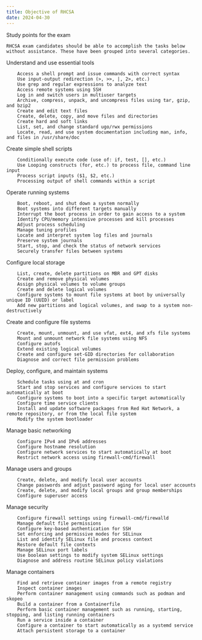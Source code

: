 ```yaml
---
title: Objective of RHCSA 
date: 2024-04-30
---
```


Study points for the exam

    RHCSA exam candidates should be able to accomplish the tasks below without assistance. These have been grouped into several categories.
Understand and use essential tools

        Access a shell prompt and issue commands with correct syntax
        Use input-output redirection (>, >>, |, 2>, etc.)
        Use grep and regular expressions to analyze text
        Access remote systems using SSH
        Log in and switch users in multiuser targets
        Archive, compress, unpack, and uncompress files using tar, gzip, and bzip2
        Create and edit text files
        Create, delete, copy, and move files and directories
        Create hard and soft links
        List, set, and change standard ugo/rwx permissions
        Locate, read, and use system documentation including man, info, and files in /usr/share/doc

Create simple shell scripts

        Conditionally execute code (use of: if, test, [], etc.)
        Use Looping constructs (for, etc.) to process file, command line input
        Process script inputs ($1, $2, etc.)
        Processing output of shell commands within a script

Operate running systems

        Boot, reboot, and shut down a system normally
        Boot systems into different targets manually
        Interrupt the boot process in order to gain access to a system
        Identify CPU/memory intensive processes and kill processes
        Adjust process scheduling
        Manage tuning profiles
        Locate and interpret system log files and journals
        Preserve system journals
        Start, stop, and check the status of network services
        Securely transfer files between systems

Configure local storage

        List, create, delete partitions on MBR and GPT disks
        Create and remove physical volumes
        Assign physical volumes to volume groups
        Create and delete logical volumes
        Configure systems to mount file systems at boot by universally unique ID (UUID) or label
        Add new partitions and logical volumes, and swap to a system non-destructively

Create and configure file systems

        Create, mount, unmount, and use vfat, ext4, and xfs file systems
        Mount and unmount network file systems using NFS
        Configure autofs
        Extend existing logical volumes
        Create and configure set-GID directories for collaboration
        Diagnose and correct file permission problems

Deploy, configure, and maintain systems

        Schedule tasks using at and cron
        Start and stop services and configure services to start automatically at boot
        Configure systems to boot into a specific target automatically
        Configure time service clients
        Install and update software packages from Red Hat Network, a remote repository, or from the local file system
        Modify the system bootloader

Manage basic networking

        Configure IPv4 and IPv6 addresses
        Configure hostname resolution
        Configure network services to start automatically at boot
        Restrict network access using firewall-cmd/firewall

Manage users and groups

        Create, delete, and modify local user accounts
        Change passwords and adjust password aging for local user accounts
        Create, delete, and modify local groups and group memberships
        Configure superuser access

Manage security

        Configure firewall settings using firewall-cmd/firewalld
        Manage default file permissions
        Configure key-based authentication for SSH
        Set enforcing and permissive modes for SELinux
        List and identify SELinux file and process context
        Restore default file contexts
        Manage SELinux port labels
        Use boolean settings to modify system SELinux settings
        Diagnose and address routine SELinux policy violations

Manage containers

        Find and retrieve container images from a remote registry
        Inspect container images
        Perform container management using commands such as podman and skopeo
        Build a container from a Containerfile
        Perform basic container management such as running, starting, stopping, and listing running containers
        Run a service inside a container
        Configure a container to start automatically as a systemd service
        Attach persistent storage to a container



